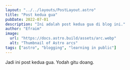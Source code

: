 ```yaml
---
layout: "../../layouts/PostLayout.astro"
title: "Post kedua gua"
pubDate: 2022-07-01
description: "Ini adalah post kedua gua di blog ini."
author: "Efraim"
image:
  url: "https://docs.astro.build/assets/arc.webp"
  alt: "Thumbnail of Astro arcs"
tags: ["astro", "blogging", "learning in public"]
---
```


Jadi ini post kedua gua. Yodah gitu doang.
